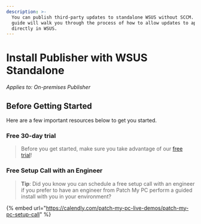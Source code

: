 ```yaml
---
description: >-
  You can publish third-party updates to standalone WSUS without SCCM. This
  guide will walk you through the process of how to allow updates to appear
  directly in WSUS.
---
```


# Install Publisher with WSUS Standalone

_Applies to: On-premises Publisher_

## Before Getting Started

Here are a few important resources below to get you started.

### Free 30-day trial

<blockquote class="wp-block-quote">
<p>Before you get started, make sure you take advantage of our <a href="https://patchmypc.com/free-trial">free trial</a>!</p>
</blockquote>

### Free Setup Call with an Engineer

<blockquote class="wp-block-quote">
<p><strong>Tip</strong>: Did you know you can schedule a free setup call with an engineer if you prefer to have an engineer from Patch My PC perform a guided install with you in your environment?</p>
</blockquote>

{% embed url="https://calendly.com/patch-my-pc-live-demos/patch-my-pc-setup-call" %}